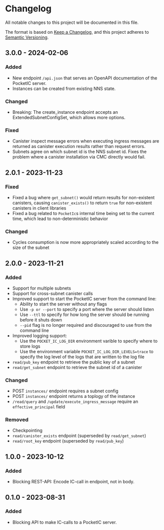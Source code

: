 # Changelog

All notable changes to this project will be documented in this file.

The format is based on [Keep a Changelog](https://keepachangelog.com/en/1.1.0/),
and this project adheres to [Semantic Versioning](https://semver.org/spec/v2.0.0.html).


## 3.0.0 - 2024-02-06

### Added
- New endpoint `/api.json` that serves an OpenAPI documentation of the PocketIC server.
- Instances can be created from existing NNS state.

### Changed
- Breaking: The create_instance endpoint accepts an ExtendedSubnetConfigSet, which allows more options. 

### Fixed
- Canister inspect message errors when executing ingress messages are returned as canister execution results rather than request errors.
- Subnets agree on which subnet id is the NNS subnet id. Fixes the problem where a canister installation via CMC directly would fail. 


## 2.0.1 - 2023-11-23

### Fixed
- Fixed a bug where `get_subnet()` would return results for non-existent canisters, causing `canister_exists()` to return `true` for non-existent canisters in client libraries
- Fixed a bug related to `PocketIc`s internal time being set to the current time, which lead to non-deterministic behavior


### Changed
- Cycles consumption is now more appropriately scaled according to the size of the subnet



## 2.0.0 - 2023-11-21

### Added
- Support for multiple subnets
- Support for cross-subnet canister calls
- Improved support to start the PocketIC server from the command line:
    - Ability to start the server without any flags
    - Use `-p or --port` to specify a port where the server should listen
    - Use `--ttl` to specify for how long the server should be running before it shuts down
    - `--pid` flag is no longer required and discouraged to use from the command line
- Improved logging support:
    - Use the `POCKET_IC_LOG_DIR` environment varible to specify where to store logs
    - Use the environment variable `POCKET_IC_LOG_DIR_LEVELS=trace` to specify the log level of the logs that are written to the log file
- `read/pub_key` endpoint to retrieve the public key of a subnet
- `read/get_subnet` endpoint to retrieve the subnet id of a canister

### Changed
- POST `instances/` endpoint requires a subnet config 
- POST `instances/` endpoint returns a toplogy of the instance
- `/read/query` and `/update/execute_ingress_message` require an `effective_principal` field

### Removed
- Checkpointing
- `read/canister_exists` endpoint (superseded by `read/get_subnet`)
- `read/root_key` endpoint (superseded by `read/pub_key`)


## 1.0.0 - 2023-10-12

### Added
- Blocking REST-API: Encode IC-call in endpoint, not in body.


## 0.1.0 - 2023-08-31

### Added
- Blocking API to make IC-calls to a PocketIC server.
